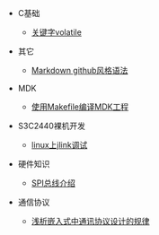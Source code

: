 * C基础
	* [关键字volatile](https://github.com/tanghammer/note/blob/master/%E5%85%B3%E4%BA%8E%E5%85%B3%E9%94%AE%E5%AD%97volatile%E7%9A%84%E7%90%86%E8%A7%A3.md)

* 其它
	* [Markdown github风格语法](https://github.com/tanghammer/note/blob/master/Markdown%20github%E9%A3%8E%E6%A0%BC%E8%AF%AD%E6%B3%95.md "Markdown Github风格语法")

* MDK
	* [使用Makefile编译MDK工程](https://github.com/tanghammer/note/blob/master/%E4%BD%BF%E7%94%A8Makefile%E7%BC%96%E8%AF%91MDK%E5%B7%A5%E7%A8%8B.md "使用Makefile编译MDK工程")

* S3C2440裸机开发
	* [linux上jlink调试](https://github.com/tanghammer/mini2440_peripherals/blob/master/sdram/doc.md "linux上jlink调试")

* 硬件知识
	* [SPI总线介绍](https://github.com/tanghammer/note/blob/master/SPI%E4%BB%8B%E7%BB%8D.md)

* 通信协议
	* [浅析嵌入式中通讯协议设计的规律](https://github.com/tanghammer/note/blob/master/%E6%B5%85%E6%9E%90%E5%B5%8C%E5%85%A5%E5%BC%8F%E4%B8%AD%E9%80%9A%E4%BF%A1%E5%8D%8F%E8%AE%AE%E6%B6%89%E5%8F%8A%E7%9A%84%E8%A7%84%E5%BE%8B.md)